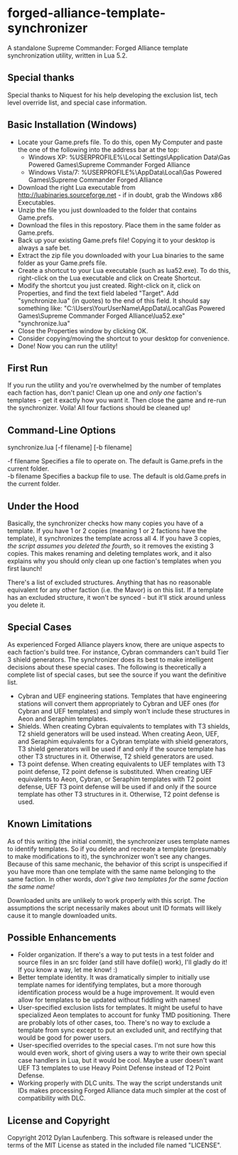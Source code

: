 forged-alliance-template-synchronizer
=====================================

A standalone Supreme Commander: Forged Alliance template synchronization utility, written in Lua 5.2.

Special thanks
--------------

Special thanks to Niquest for his help developing the exclusion list, tech level override list, and special case information.

Basic Installation (Windows)
----------------------------

- Locate your Game.prefs file. To do this, open My Computer and paste the one of the following into the address bar at the top:
    - Windows XP: %USERPROFILE%\Local Settings\Application Data\Gas Powered Games\Supreme Commander Forged Alliance
    - Windows Vista/7: %USERPROFILE%\AppData\Local\Gas Powered Games\Supreme Commander Forged Alliance
- Download the right Lua executable from http://luabinaries.sourceforge.net - if in doubt, grab the Windows x86 Executables.
- Unzip the file you just downloaded to the folder that contains Game.prefs.
- Download the files in this repostory. Place them in the same folder as Game.prefs.
- Back up your existing Game.prefs file! Copying it to your desktop is always a safe bet.
- Extract the zip file you downloaded with your Lua binaries to the same folder as your Game.prefs file.
- Create a shortcut to your Lua executable (such as lua52.exe). To do this, right-click on the Lua executable and click on Create Shortcut.
- Modify the shortcut you just created. Right-click on it, click on Properties, and find the text field labeled "Target". Add "synchronize.lua" (in quotes) to the end of this field. It should say something like: "C:\Users\YourUserName\AppData\Local\Gas Powered Games\Supreme Commander Forged Alliance\lua52.exe" "synchronize.lua"
- Close the Properties window by clicking OK.
- Consider copying/moving the shortcut to your desktop for convenience.
- Done! Now you can run the utility!

First Run
---------

If you run the utility and you're overwhelmed by the number of templates each faction has, don't panic! Clean up one and _only one_ faction's templates - get it exactly how you want it. Then close the game and re-run the synchronizer. Voila! All four factions should be cleaned up!

Command-Line Options
--------------------

synchronize.lua [-f filename] [-b filename]

-f filename Specifies a file to operate on. The default is Game.prefs in the current folder.  
-b filename Specifies a backup file to use. The default is old.Game.prefs in the current folder.

Under the Hood
--------------

Basically, the synchronizer checks how many copies you have of a template. If you have 1 or 2 copies (meaning 1 or 2 factions have the template), it synchronizes the template across all 4. If you have 3 copies, _the script assumes you deleted the fourth_, so it removes the existing 3 copies. This makes renaming and deleting templates work, and it also explains why you should only clean up one faction's templates when you first launch!

There's a list of excluded structures. Anything that has no reasonable equivalent for any other faction (i.e. the Mavor) is on this list. If a template has an excluded structure, it won't be synced - but it'll stick around unless you delete it.

Special Cases
-------------

As experienced Forged Alliance players know, there are unique aspects to each faction's build tree. For instance, Cybran commanders can't build Tier 3 shield generators. The synchronizer does its best to make intelligent decisions about these special cases. The following is theoretically a complete list of special cases, but see the source if you want the definitive list.

- Cybran and UEF engineering stations. Templates that have engineering stations will convert them appropriately to Cybran and UEF ones (for Cybran and UEF templates) and simply won't include these structures in Aeon and Seraphim templates.
- Shields. When creating Cybran equivalents to templates with T3 shields, T2 shield generators will be used instead.
  When creating Aeon, UEF, and Seraphim equivalents for a Cybran template with shield generators, T3 shield generators will be used if and only if the source template has other T3 structures in it. Otherwise, T2 shield generators are used.
- T3 point defense. When creating equivalents to UEF templates with T3 point defense, T2 point defense is substituted.
  When creating UEF equivalents to Aeon, Cybran, or Seraphim templates with T2 point defense, UEF T3 point defense will be used if and only if the source template has other T3 structures in it. Otherwise, T2 point defense is used.


Known Limitations
-----------------

As of this writing (the initial commit), the synchronizer uses template names to identify templates. So if you delete and recreate a template (presumably to make modifications to it), the synchronizer won't see any changes. Because of this same mechanic, the behavior of this script is unspecified if you have more than one template with the same name belonging to the same faction. In other words, _don't give two templates for the same faction the same name!_

Downloaded units are unlikely to work properly with this script. The assumptions the script necessarily makes about unit ID formats will likely cause it to mangle downloaded units.

Possible Enhancements
---------------------

- Folder organization. If there's a way to put tests in a test folder and source files in an src folder (and still have dofile() work), I'll gladly do it! If you know a way, let me know! :)
- Better template identity. It was dramatically simpler to initially use template names for identifying templates, but a more thorough identification process would be a huge improvement. It would even allow for templates to be updated without fiddling with names!
- User-specified exclusion lists for templates. It might be useful to have specialized Aeon templates to account for funky TMD positioning. There are probably lots of other cases, too. There's no way to exclude a template from sync except to put an excluded unit, and rectifying that would be good for power users.
- User-specified overrides to the special cases. I'm not sure how this would even work, short of giving users a way to write their own special case handlers in Lua, but it would be cool. Maybe a user doesn't want UEF T3 templates to use Heavy Point Defense instead of T2 Point Defense.
- Working properly with DLC units. The way the script understands unit IDs makes processing Forged Alliance data much simpler at the cost of compatibility with DLC.

License and Copyright
---------------------

Copyright 2012 Dylan Laufenberg. This software is released under the terms of the MIT License as stated in the included file named "LICENSE".
